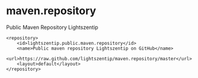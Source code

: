 maven.repository
================

Public Maven Repository Lightszentip
```
<repository>
    <id>lightszentip.public.maven.repository</id>
    <name>Public maven repository Lightszentip on GitHub</name>
    <url>https://raw.github.com/lightszentip/maven.repository/master</url>
    <layout>default</layout>
</repository>
```
